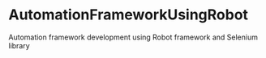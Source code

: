 # AutomationFrameworkUsingRobot

Automation framework development using Robot framework and Selenium library
